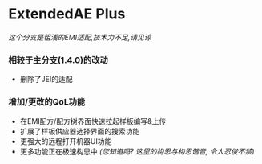 # ExtendedAE Plus
_这个分支是粗浅的EMI适配,技术力不足,请见谅_

### 相较于主分支(1.4.0)的改动
- 删除了JEI的适配

### 增加/更改的QoL功能
- 在EMI配方/配方树界面快速拉起样板编写&上传
- 扩展了样板供应器选择界面的搜索功能
- 更强大的远程打开机器UI功能
- 更多功能正在极速构思中 _(您知道吗? 这里的构思与构思谐音, 令人忍俊不禁)_